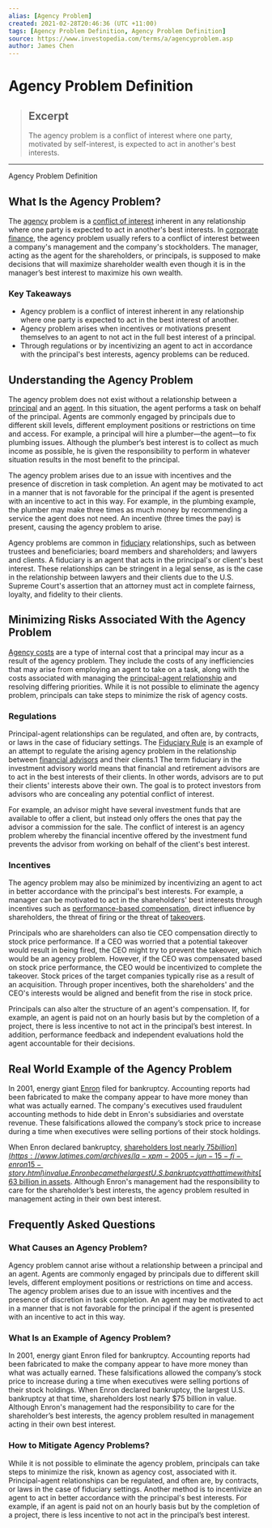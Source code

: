 ```yaml
---
alias: [Agency Problem]
created: 2021-02-28T20:46:36 (UTC +11:00)
tags: [Agency Problem Definition, Agency Problem Definition]
source: https://www.investopedia.com/terms/a/agencyproblem.asp
author: James Chen
---
```


# Agency Problem Definition

> ## Excerpt
> The agency problem is a conflict of interest where one party, motivated by self-interest, is expected to act in another's best interests.

---

Agency Problem Definition
## What Is the Agency Problem?

The [agency](https://www.investopedia.com/terms/a/agencytheory.asp) problem is a [conflict of interest](https://www.investopedia.com/terms/c/conflict-of-interest.asp) inherent in any relationship where one party is expected to act in another's best interests. In [corporate finance](https://www.investopedia.com/terms/c/corporatefinance.asp), the agency problem usually refers to a conflict of interest between a company's management and the company's stockholders. The manager, acting as the agent for the shareholders, or principals, is supposed to make decisions that will maximize shareholder wealth even though it is in the manager’s best interest to maximize his own wealth.

### Key Takeaways

-   Agency problem is a conflict of interest inherent in any relationship where one party is expected to act in the best interest of another.
-   Agency problem arises when incentives or motivations present themselves to an agent to not act in the full best interest of a principal.
-   Through regulations or by incentivizing an agent to act in accordance with the principal's best interests, agency problems can be reduced.

## Understanding the Agency Problem

The agency problem does not exist without a relationship between a [principal](https://www.investopedia.com/terms/p/principal.asp) and an [agent](https://www.investopedia.com/terms/a/agent.asp). In this situation, the agent performs a task on behalf of the principal. Agents are commonly engaged by principals due to different skill levels, different employment positions or restrictions on time and access. For example, a principal will hire a plumber—the agent—to fix plumbing issues. Although the plumber‘s best interest is to collect as much income as possible, he is given the responsibility to perform in whatever situation results in the most benefit to the principal.

The agency problem arises due to an issue with incentives and the presence of discretion in task completion. An agent may be motivated to act in a manner that is not favorable for the principal if the agent is presented with an incentive to act in this way. For example, in the plumbing example, the plumber may make three times as much money by recommending a service the agent does not need. An incentive (three times the pay) is present, causing the agency problem to arise.

Agency problems are common in [fiduciary](https://www.investopedia.com/terms/f/fiduciary.asp) relationships, such as between trustees and beneficiaries; board members and shareholders; and lawyers and clients. A fiduciary is an agent that acts in the principal's or client's best interest. These relationships can be stringent in a legal sense, as is the case in the relationship between lawyers and their clients due to the U.S. Supreme Court's assertion that an attorney must act in complete fairness, loyalty, and fidelity to their clients.

## Minimizing Risks Associated With the Agency Problem

[Agency costs](https://www.investopedia.com/terms/a/agencycosts.asp) are a type of internal cost that a principal may incur as a result of the agency problem. They include the costs of any inefficiencies that may arise from employing an agent to take on a task, along with the costs associated with managing the [principal-agent relationship](https://www.investopedia.com/terms/p/principal-agent-relationship.asp) and resolving differing priorities. While it is not possible to eliminate the agency problem, principals can take steps to minimize the risk of agency costs.

### Regulations

Principal-agent relationships can be regulated, and often are, by contracts, or laws in the case of fiduciary settings. The [Fiduciary Rule](https://www.investopedia.com/updates/dol-fiduciary-rule/) is an example of an attempt to regulate the arising agency problem in the relationship between [financial advisors](https://www.investopedia.com/terms/f/financial-advisor.asp) and their clients.1 The term fiduciary in the investment advisory world means that financial and retirement advisors are to act in the best interests of their clients. In other words, advisors are to put their clients' interests above their own. The goal is to protect investors from advisors who are concealing any potential conflict of interest.

For example, an advisor might have several investment funds that are available to offer a client, but instead only offers the ones that pay the advisor a commission for the sale. The conflict of interest is an agency problem whereby the financial incentive offered by the investment fund prevents the advisor from working on behalf of the client's best interest.

### Incentives

The agency problem may also be minimized by incentivizing an agent to act in better accordance with the principal's best interests. For example, a manager can be motivated to act in the shareholders' best interests through incentives such as [performance-based compensation](https://www.investopedia.com/terms/p/performancecompensation.asp), direct influence by shareholders, the threat of firing or the threat of [takeovers](https://www.investopedia.com/terms/t/takeover.asp).

Principals who are shareholders can also tie CEO compensation directly to stock price performance. If a CEO was worried that a potential takeover would result in being fired, the CEO might try to prevent the takeover, which would be an agency problem. However, if the CEO was compensated based on stock price performance, the CEO would be incentivized to complete the takeover. Stock prices of the target companies typically rise as a result of an acquisition. Through proper incentives, both the shareholders' and the CEO's interests would be aligned and benefit from the rise in stock price.

Principals can also alter the structure of an agent's compensation. If, for example, an agent is paid not on an hourly basis but by the completion of a project, there is less incentive to not act in the principal’s best interest. In addition, performance feedback and independent evaluations hold the agent accountable for their decisions.

## Real World Example of the Agency Problem

In 2001, energy giant [Enron](https://www.investopedia.com/terms/e/enron.asp) filed for bankruptcy. Accounting reports had been fabricated to make the company appear to have more money than what was actually earned. The company's executives used fraudulent accounting methods to hide debt in Enron's subsidiaries and overstate revenue. These falsifications allowed the company’s stock price to increase during a time when executives were selling portions of their stock holdings.

When Enron declared bankruptcy, [shareholders lost nearly $75 billion](https://www.latimes.com/archives/la-xpm-2005-jun-15-fi-enron15-story.html) in value. Enron became the largest U.S. bankruptcy at that time with its [$63 billion in assets](https://www.wsj.com/articles/SB108989933501064646). Although Enron's management had the responsibility to care for the shareholder’s best interests, the agency problem resulted in management acting in their own best interest.

## Frequently Asked Questions

### What Causes an Agency Problem?

Agency problem cannot arise without a relationship between a principal and an agent. Agents are commonly engaged by principals due to different skill levels, different employment positions or restrictions on time and access. The agency problem arises due to an issue with incentives and the presence of discretion in task completion. An agent may be motivated to act in a manner that is not favorable for the principal if the agent is presented with an incentive to act in this way.

### What Is an Example of Agency Problem?

In 2001, energy giant Enron filed for bankruptcy. Accounting reports had been fabricated to make the company appear to have more money than what was actually earned. These falsifications allowed the company’s stock price to increase during a time when executives were selling portions of their stock holdings. When Enron declared bankruptcy, the largest U.S. bankruptcy at that time, shareholders lost nearly $75 billion in value. Although Enron's management had the responsibility to care for the shareholder’s best interests, the agency problem resulted in management acting in their own best interest.

### How to Mitigate Agency Problems?

While it is not possible to eliminate the agency problem, principals can take steps to minimize the risk, known as agency cost, associated with it. Principal-agent relationships can be regulated, and often are, by contracts, or laws in the case of fiduciary settings. Another method is to incentivize an agent to act in better accordance with the principal's best interests. For example, if an agent is paid not on an hourly basis but by the completion of a project, there is less incentive to not act in the principal’s best interest.
